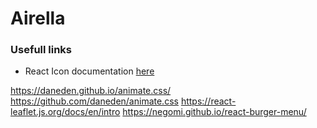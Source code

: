 # Airella


### Usefull links
- React Icon documentation [here](https://react-icons.netlify.com/#/)

https://daneden.github.io/animate.css/
https://github.com/daneden/animate.css
https://react-leaflet.js.org/docs/en/intro
https://negomi.github.io/react-burger-menu/
